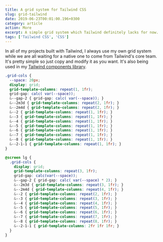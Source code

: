 ```yaml
---
title: A grid system for Tailwind CSS
slug: grid-tailwind
date: 2019-06-23T00:01:00.196+0300
category: article
action: More
excerpt: A simple grid system which Tailwind definitely lacks for now.
tags: ['Tailwind CSS', 'CSS']
---
```


In all of my projects built with Tailwind, I always use my own grid system while we are all waiting for a native one to come from Tailwind's core team. It's pretty simple so just copy and modify it as you want. It's also being used in my [Tailwind components library](/tools/tailwind).

```css
.grid-cols {
  --space: 20px;
  display: grid;
  grid-template-columns: repeat(1, 1fr);
  grid-gap: calc( var(--space));
  &--gap-2 { grid-gap: calc( var(--space)); }
  &--2m3d { grid-template-columns: repeat(2, 1fr); }
  &--2m4d { grid-template-columns: repeat(2, 1fr); }
  &--2 { grid-template-columns: repeat(1, 1fr); }
  &--3 { grid-template-columns: repeat(1, 1fr); }
  &--4 { grid-template-columns: repeat(1, 1fr); }
  &--5 { grid-template-columns: repeat(1, 1fr); }
  &--6 { grid-template-columns: repeat(1, 1fr); }
  &--7 { grid-template-columns: repeat(1, 1fr); }
  &--8 { grid-template-columns: repeat(1, 1fr); }
  &--2-1-1 { grid-template-columns: repeat(1, 1fr); }
}

@screen lg {
  .grid-cols {
    display: grid;
    grid-template-columns: repeat(3, 1fr);
    grid-gap: calc(var(--space));
    &--gap-2 { grid-gap: calc( var(--space) * 2); }
    &--2m3d { grid-template-columns: repeat(3, 1fr); }
    &--2m4d { grid-template-columns: repeat(4, 1fr); }
    &--2 { grid-template-columns: repeat(2, 1fr); }
    &--3 { grid-template-columns: repeat(3, 1fr); }
    &--4 { grid-template-columns: repeat(4, 1fr); }
    &--5 { grid-template-columns: repeat(5, 1fr); }
    &--6 { grid-template-columns: repeat(6, 1fr); }
    &--7 { grid-template-columns: repeat(7, 1fr); }
    &--8 { grid-template-columns: repeat(8, 1fr); }
    &--2-1-1 { grid-template-columns: 2fr 1fr 1fr; }
  }
}

```
